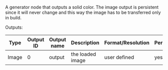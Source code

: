 A generator node that outputs a solid color.
The image output is persistent since it will never change and this way the image has to be transferred only in build.

Outputs:

| Type  | Output ID | Output name | Description         | Format/Resolution | Persistent |
|-------|-----------|-------------|---------------------|-------------------|------------|
| Image | 0         | output      | the loaded image    | user defined      | yes        |
